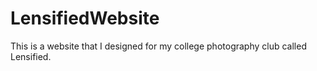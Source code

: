 # LensifiedWebsite
This is a website that I designed for my college photography club called Lensified. 
